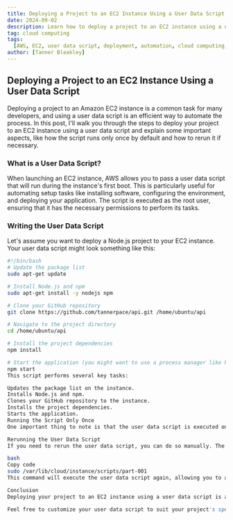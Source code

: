 ```yaml
---
title: Deploying a Project to an EC2 Instance Using a User Data Script
date: 2024-09-02
description: Learn how to deploy a project to an EC2 instance using a user data script, with tips on rerunning the script if needed.
tag: cloud computing
tags:
  [AWS, EC2, user data script, deployment, automation, cloud computing, devops]
author: [Tanner Bleakley]
---
```


## Deploying a Project to an EC2 Instance Using a User Data Script

Deploying a project to an Amazon EC2 instance is a common task for many developers, and using a user data script is an efficient way to automate the process. In this post, I'll walk you through the steps to deploy your project to an EC2 instance using a user data script and explain some important aspects, like how the script runs only once by default and how to rerun it if necessary.

### What is a User Data Script?

When launching an EC2 instance, AWS allows you to pass a user data script that will run during the instance's first boot. This is particularly useful for automating setup tasks like installing software, configuring the environment, and deploying your application. The script is executed as the root user, ensuring that it has the necessary permissions to perform its tasks.

### Writing the User Data Script

Let's assume you want to deploy a Node.js project to your EC2 instance. Your user data script might look something like this:

```bash
#!/bin/bash
# Update the package list
sudo apt-get update

# Install Node.js and npm
sudo apt-get install -y nodejs npm

# Clone your GitHub repository
git clone https://github.com/tannerpace/api.git /home/ubuntu/api

# Navigate to the project directory
cd /home/ubuntu/api

# Install the project dependencies
npm install

# Start the application (you might want to use a process manager like PM2)
npm start
This script performs several key tasks:

Updates the package list on the instance.
Installs Node.js and npm.
Clones your GitHub repository to the instance.
Installs the project dependencies.
Starts the application.
Running the Script Only Once
One important thing to note is that the user data script is executed only once—during the instance's first boot. This is ideal for initial setup tasks, but there are scenarios where you might need to rerun the script, for example, if you made changes to the script or if the setup didn't go as planned.

Rerunning the User Data Script
If you need to rerun the user data script, you can do so manually. The script is stored in the /var/lib/cloud/instance/scripts/ directory. To rerun the script, use the following command:

bash
Copy code
sudo /var/lib/cloud/instance/scripts/part-001
This command will execute the user data script again, allowing you to apply any changes or rerun the setup as needed.

Conclusion
Deploying your project to an EC2 instance using a user data script is a powerful and efficient way to automate the initial setup process. Remember, the script runs only once by default, but if you need to rerun it, you can easily do so using the sudo /var/lib/cloud/instance/scripts/part-001 command.

Feel free to customize your user data script to suit your project's specific needs, and enjoy the convenience of automated deployments on AWS EC2!

```
